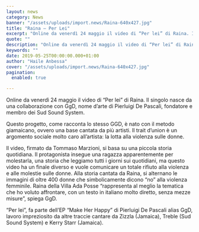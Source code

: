 ```yaml
---
layout: news
category: News
banner: "/assets/uploads/import.news/Raina-640x427.jpg"
title: "Raina – Per Lei"
excerpt: "Online da venerdì 24 maggio il video di “Per lei” di Raina. Il singolo nasce da una collaborazione con GgD, nome d’arte di Pierluigi De Pascali, fondatore e membro dei Sud Sound System. Questo progetto, come racconta lo stesso GGD, è nato con il metodo giamaicano, ovvero una base cantata da più artisti. Il trait [&hellip"
quote: ""
description: "Online da venerdì 24 maggio il video di “Per lei” di Raina. Il singolo nasce da una collaborazione con GgD, nome d’arte di Pierluigi De Pascali, fondatore e membro dei Sud Sound System. Questo progetto, come racconta lo stesso GGD, è nato con il metodo giamaicano, ovvero una base cantata da più artisti. Il trait [&hellip"
keywords: ""
date: 2019-05-25T00:00:00.000+01:00
author: "Haile Anbessa"
cover: "/assets/uploads/import.news/Raina-640x427.jpg"
pagination:
  enabled: true

---
```


Online da venerdì 24 maggio il video di “Per lei” di Raina. Il singolo nasce da una collaborazione con GgD, nome d’arte di Pierluigi De Pascali, fondatore e membro dei Sud Sound System.

Questo progetto, come racconta lo stesso GGD, è nato con il metodo giamaicano, ovvero una base cantata da più artisti. Il trait d’union è un argomento sociale molto caro all’artista: la lotta alla violenza sulle donne.

Il video, firmato da Tommaso Marzioni, si basa su una piccola storia quotidiana. Il protagonista insegue una ragazza apparentemente per molestarla, una storia che leggiamo tutti i giorni sui quotidiani, ma questo video ha un finale diverso e vuole comunicare un totale rifiuto alla violenza e alle molestie sulle donne. Alla storia cantata da Raina, si alternano le immagini di oltre 400 donne che simbolicamente dicono “no” alla violenza femminile. Raina della Villa Ada Posse “rappresenta al meglio la tematica che ho voluto affrontare, con un testo in italiano molto diretto, senza mezze misure”, spiega GgD.

“Per lei”, fa parte dell’EP “Make Her Happy” di Pierluigi De Pascali alias GgD, lavoro impreziosito da altre traccie cantare da Zizzla (Jamaica), Treble (Sud Sound System) e Kerry Starr (Jamaica).